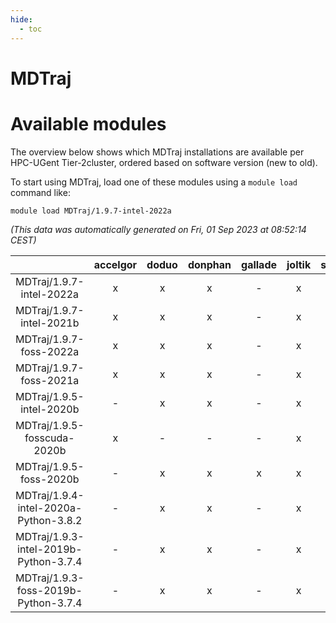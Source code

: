 ```yaml
---
hide:
  - toc
---
```


MDTraj
======

# Available modules


The overview below shows which MDTraj installations are available per HPC-UGent Tier-2cluster, ordered based on software version (new to old).

To start using MDTraj, load one of these modules using a `module load` command like:

```shell
module load MDTraj/1.9.7-intel-2022a
```

*(This data was automatically generated on Fri, 01 Sep 2023 at 08:52:14 CEST)*  

| |accelgor|doduo|donphan|gallade|joltik|skitty|swalot|victini|
| :---: | :---: | :---: | :---: | :---: | :---: | :---: | :---: | :---: |
|MDTraj/1.9.7-intel-2022a|x|x|x|-|x|x|x|x|
|MDTraj/1.9.7-intel-2021b|x|x|x|-|x|x|x|x|
|MDTraj/1.9.7-foss-2022a|x|x|x|-|x|x|x|x|
|MDTraj/1.9.7-foss-2021a|x|x|x|-|x|x|x|x|
|MDTraj/1.9.5-intel-2020b|-|x|x|-|x|x|x|x|
|MDTraj/1.9.5-fosscuda-2020b|x|-|-|-|x|-|-|-|
|MDTraj/1.9.5-foss-2020b|-|x|x|x|x|x|x|x|
|MDTraj/1.9.4-intel-2020a-Python-3.8.2|-|x|x|-|x|x|x|x|
|MDTraj/1.9.3-intel-2019b-Python-3.7.4|-|x|x|-|x|x|x|x|
|MDTraj/1.9.3-foss-2019b-Python-3.7.4|-|x|x|-|x|x|x|x|
